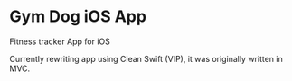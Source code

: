 # Gym Dog iOS App

Fitness tracker App for iOS

Currently rewriting app using Clean Swift (VIP), it was originally written in MVC.
